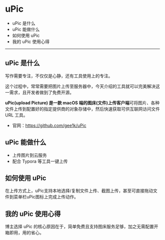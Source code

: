 # uPic

- uPic 是什么
- uPic 能做什么
- 如何使用 uPic
- 我的 uPic 使用心得

----

## uPic 是什么

写作需要专注，不仅仅是心静，还有工具使用上的专注。

这个过程中，常常需要把图片上传至服务器中，今天介绍的工具就可以完美解决这一需求，且开发者做到了免费开源。

**uPic(upload Picture) 是一款 macOS 端的图床(文件)上传客户端**可将图片、各种文件上传到配置好的指定提供商的对象存储中，然后快速获取可供互联网访问文件 URL 工具。

- 官网：https://github.com/gee1k/uPic

## uPic 能做什么

- 上传图片到云服务
- 配合 Typora 等工具一键上传

## 如何使用 uPic

在上传方式上，uPic支持本地选择/复制文件上传、截图上传，甚至可直接拖动文件到菜单栏uPic图标上完成上传动作。 



## 我的 uPic 使用心得

博主选择 uPic 的核心原因在于，简单免费且支持图床服务足够，加之无需配置开箱即用，用的省心。



















